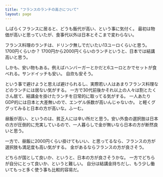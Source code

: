 ```yaml
---
title: "フランスのランチの高さについて"
layout: page	
---
```


しばらくフランスに居ると、どうも飯代が高い、という事に気付く。
最初は物価が高いと思っていたが、食事代以外は日本とそこまで変わらない。

フランス料理のランチは、ドリンク無しでだいたい13ユーロくらいと思う。
1700円くらいか？
1700円から2000円くらいのランチというと、日本では結講高いと思う。

しかも、安い物もある。例えばハンバーガーとかだと6ユーロとかでセットが食べれる。サンドイッチも安い。
自炊も安そう。

という事で避けようと思えば避けられるし、実際若い人はあまりフランス料理などのランチには居ない気がする。
一方で30代前後かそれ以上の人々は割とたくさん居て、結講金を掛けたランチを日常的に取ってる気がする。
一人あたりGDP的には日本と大差無いので、エンゲル係数が高いんじゃないか。
と軽くググってみると日本の方が高いな。ふーむ。

昼飯が高い、というのは、貧乏人には辛い所だと思う。安い外食の選択肢は日本の方が圧倒的に充実しているので、一人暮らしで金が無いなら日本の方が断然良いと思う。

一方で、昼飯に2000円くらい掛けてもいい、と思ってるなら、フランスの方が選択肢も満足度も高い気がする。
金があるならフランスの方が良さそう。

どちらが国として良いか、というと、日本の方が良さそうかな。
一方でどちらが自分にとって良いか、というと難しい。
自分は結講金持ちだし、もう少し働いてもっと多く使う事も比較的容易だ。

